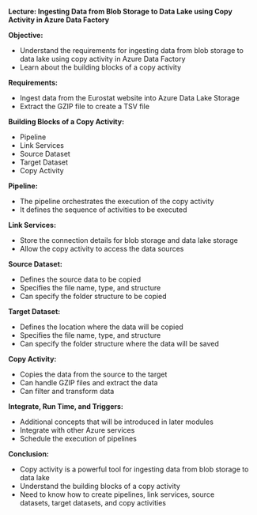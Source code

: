 **Lecture: Ingesting Data from Blob Storage to Data Lake using Copy Activity in Azure Data Factory**

**Objective:**

- Understand the requirements for ingesting data from blob storage to data lake using copy activity in Azure Data Factory
- Learn about the building blocks of a copy activity

**Requirements:**

- Ingest data from the Eurostat website into Azure Data Lake Storage
- Extract the GZIP file to create a TSV file

**Building Blocks of a Copy Activity:**

- Pipeline
- Link Services
- Source Dataset
- Target Dataset
- Copy Activity

**Pipeline:**

- The pipeline orchestrates the execution of the copy activity
- It defines the sequence of activities to be executed

**Link Services:**

- Store the connection details for blob storage and data lake storage
- Allow the copy activity to access the data sources

**Source Dataset:**

- Defines the source data to be copied
- Specifies the file name, type, and structure
- Can specify the folder structure to be copied

**Target Dataset:**

- Defines the location where the data will be copied
- Specifies the file name, type, and structure
- Can specify the folder structure where the data will be saved

**Copy Activity:**

- Copies the data from the source to the target
- Can handle GZIP files and extract the data
- Can filter and transform data

**Integrate, Run Time, and Triggers:**

- Additional concepts that will be introduced in later modules
- Integrate with other Azure services
- Schedule the execution of pipelines

**Conclusion:**

- Copy activity is a powerful tool for ingesting data from blob storage to data lake
- Understand the building blocks of a copy activity
- Need to know how to create pipelines, link services, source datasets, target datasets, and copy activities